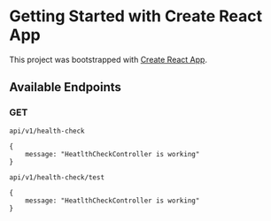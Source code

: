 # Getting Started with Create React App

This project was bootstrapped with [Create React App](https://github.com/facebook/create-react-app).

## Available Endpoints

### GET
`api/v1/health-check`

```
{
    message: "HeatlthCheckController is working"
}
```

`api/v1/health-check/test`

```
{
    message: "HeatlthCheckController is working"
}
```